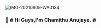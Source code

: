 ![IMG-20210809-WA0134](https://user-images.githubusercontent.com/87743478/128811972-1fdfac50-959e-470a-8056-2bcc96b7e023.jpg)
### 👋 🔥 Hi Guys,I'm Chamithu Anujaye. 🔥 



<!--
**Chamithu1122/Chamithu1122** is a ✨ _special_ ✨ repository because its `README.md` (this file) appears on your GitHub profile.

Here are some ideas to get you started:

- 🔭 I’m currently working on ...
- 🌱 I’m currently learning ...
- 👯 I’m looking to collaborate on ...
- 🤔 I’m looking for help with ...
- 💬 Ask me about ...
- 📫 How to reach me: ...
- 😄 Pronouns: ...
- ⚡ Fun fact: ...
-->
